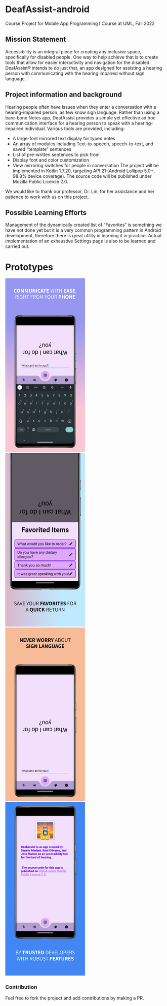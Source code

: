 # DeafAssist-android
Course Project for Mobile App Programming I Course at UML, Fall 2022

## Mission Statement
Accessibility is an integral piece for creating any inclusive space, specifically for disabled people. One way to help achieve that is to create tools that allow for easier interactivity and navigation for the disabled. DeafAssist® intends to do just that, an app designed for assisting a hearing person with communicating with the hearing impaired without sign language.
## Project information and background  
Hearing people often have issues when they enter a conversation with a hearing-impaired person, as few know sign language.
Rather than using a bare-bone Notes app, DeafAssist provides a simple yet effective ad hoc communication interface for a hearing person to speak with a hearing-impaired individual. Various tools are provided, including:
- A large-font mirrored text display for typed notes
- An array of modules including Text-to-speech, speech-to-text, and saved “template” sentences
- List of pre-written sentences to pick from
- Display font and color customization
- View mirroring switches for people in conversation
The project will be implemented in Kotlin 1.7.20, targeting API 21 (Android Lollipop 5.0+, 98.8% device coverage). The source code will be published under Mozilla Public License 2.0.

We would like to thank our professor, Dr. Lin, for her assistance and her patience to work with us on this project.

## Possible Learning Efforts
Management of the dynamically created list of “Favorites” is something we have not done yet but it is a very common programming pattern in Android development, therefore there is great utility in learning it in practice.
Actual implementation of an exhaustive Settings page is also to be learned and carried out.

# Prototypes
<img src="./screenshots/promotion/1.jpeg" width="50%">
<img src="./screenshots/promotion/2.jpeg" width="50%">
<img src="./screenshots/promotion/3.jpeg" width="50%">
<img src="./screenshots/promotion/4.jpeg" width="50%">

### Contribution
Feel free to fork the project and add contributions by making a PR.
